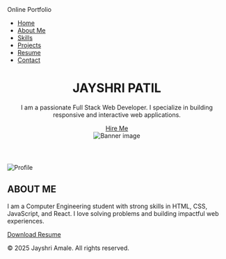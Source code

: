 <!DOCTYPE html>
<html lang="en">
<head>
  <meta charset="UTF-8" />
  <meta name="viewport" content="width=device-width, initial-scale=1.0"/>
  <title>Jayshri Portfolio</title>
  <link rel="stylesheet" href="style.css" />
</head>
<body>

  <!-- Navigation -->
  <nav>
    <div class="logo">Online Portfolio</div>
    <ul>
      <li><a href="#">Home</a></li>
      <li><a href="#about">About Me</a></li>
      <li><a href="#skills">Skills</a></li>
      <li><a href="#projects">Projects</a></li>
      <li><a href="#resume">Resume</a></li>
      <li><a href="#contact">Contact</a></li>
    </ul>
  </nav>

  <!-- Hero Section -->
  <header class="hero">
    <div class="hero-text">
      <h1>JAYSHRI PATIL</h1>
      <p>I am a passionate Full Stack Web Developer. I specialize in building responsive and interactive web applications.</p>
      <a href="#contact" class="btn">Hire Me</a>
    </div>
    <img src="images/banner.jpg" alt="Banner image">
  </header>

  <!-- About Me -->
  <section id="about">
    <div class="about-container">
      <img src="images/profile.jpg" alt="Profile" />
      <div class="about-text">
        <h2>ABOUT ME</h2>
        <p>I am a Computer Engineering student with strong skills in HTML, CSS, JavaScript, and React. I love solving problems and building impactful web experiences.</p>
        <a href="images/resume.pdf" download class="btn">Download Resume</a>
      </div>
    </div>
  </section>

  <!-- Footer -->
  <footer>
    <p>&copy; 2025 Jayshri Amale. All rights reserved.</p>
  </footer>

</body>
</html>

